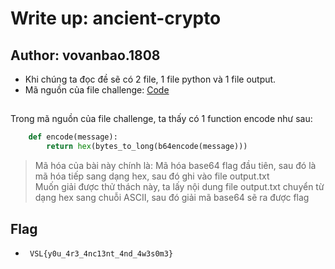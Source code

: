 # Write up: ancient-crypto

## Author: vovanbao.1808

- Khi chúng ta đọc đề sẽ có 2 file, 1 file python và 1 file output.
- Mã nguồn của file challenge: [Code](/Cryptography/ancient-crypto/challenge/chall.py)

##

Trong mã nguồn của file challenge, ta thấy có 1 function encode như sau:

```python
    def encode(message):
        return hex(bytes_to_long(b64encode(message)))
```

> Mã hóa của bài này chính là: Mã hóa base64 flag đầu tiên, sau đó là mã hóa tiếp sang dạng hex, sau đó ghi vào file output.txt  
> Muốn giải được thử thách này, ta lấy nội dung file output.txt chuyển từ dạng hex sang chuỗi ASCII, sau đó giải mã base64 sẽ ra được flag

## Flag

- ` VSL{y0u_4r3_4nc13nt_4nd_4w3s0m3}`
